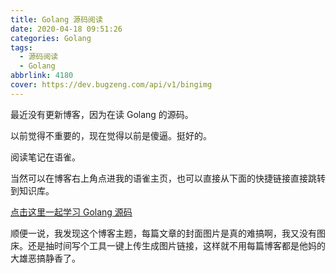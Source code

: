```yaml
---
title: Golang 源码阅读
date: 2020-04-18 09:51:26
categories: Golang
tags:
  - 源码阅读
  - Golang
abbrlink: 4180
cover: https://dev.bugzeng.com/api/v1/bingimg
---
```

最近没有更新博客，因为在读 Golang 的源码。

以前觉得不重要的，现在觉得以前是傻逼。挺好的。

阅读笔记在语雀。

当然可以在博客右上角点进我的语雀主页，也可以直接从下面的快捷链接直接跳转到知识库。

[点击这里一起学习 Golang 源码](https://www.yuque.com/zeng1999/zagw0q)

顺便一说，我发现这个博客主题，每篇文章的封面图片是真的难搞啊，我又没有图床。还是抽时间写个工具一键上传生成图片链接，这样就不用每篇博客都是他妈的大雄恶搞静香了。

